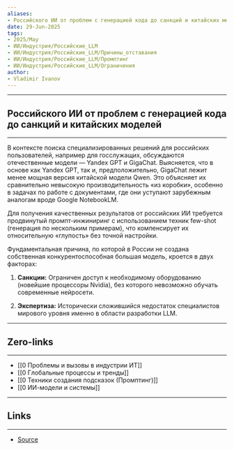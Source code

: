 ```yaml
---
aliases: 
- Российского ИИ от проблем с генерацией кода до санкций и китайских моделей 
date: 29-Jun-2025
tags:
- 2025/May
- ИИ/Индустрия/Российские_LLM
- ИИ/Индустрия/Российские_LLM/Причины_отставания
- ИИ/Индустрия/Российские_LLM/Промптинг
- ИИ/Индустрия/Российские_LLM/Ограничения
author:
- Vladimir Ivanov
---
```

-----
##  Российского ИИ от проблем с генерацией кода до санкций и китайских моделей 
-----
В контексте поиска специализированных решений для российских пользователей, например для госслужащих, обсуждаются отечественные модели — Yandex GPT и GigaChat. Выясняется, что в основе как Yandex GPT, так и, предположительно, GigaChat лежит менее мощная версия китайской модели Qwen. Это объясняет их сравнительно невысокую производительность «из коробки», особенно в задачах по работе с документами, где они уступают зарубежным аналогам вроде Google NotebookLM.

Для получения качественных результатов от российских ИИ требуется продвинутый промпт-инжиниринг с использованием техник few-shot (генерация по нескольким примерам), что компенсирует их относительную «глупость» без точной настройки.

Фундаментальная причина, по которой в России не создана собственная конкурентоспособная большая модель, кроется в двух факторах:

1. **Санкции:** Ограничен доступ к необходимому оборудованию (новейшие процессоры Nvidia), без которого невозможно обучать современные нейросети.
    
2. **Экспертиза:** Исторически сложившийся недостаток специалистов мирового уровня именно в области разработки LLM.


---
## Zero-links
---
- [[0 Проблемы и вызовы в индустрии ИТ]]
- [[0 Глобальные процессы и тренды]]
- [[0 Техники создания подсказок (Промптинг)]]
- [[0 ИИ-модели и системы]]

---
## Links
---
- [Source](https://t.me/turboproject/1645)